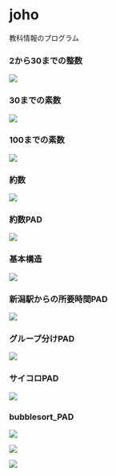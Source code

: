 # joho
教科情報のプログラム

### 2から30までの整数

![](https://github.com/KazuhiroYamada/joho/blob/main/primenumber002.png?raw=true)

### 30までの素数
![](https://github.com/KazuhiroYamada/joho/blob/main/primenumber003.png?raw=true)

### 100までの素数

![](https://github.com/KazuhiroYamada/joho/blob/main/primenumber001.png?raw=true)

### 約数

![](https://github.com/KazuhiroYamada/joho/blob/main/約数.png)


### 約数PAD

![](https://github.com/KazuhiroYamada/joho/blob/main/約数PAD.png)



### 基本構造

![](https://github.com/KazuhiroYamada/joho/blob/main/基本構造.png)


### 新潟駅からの所要時間PAD

![](https://github.com/KazuhiroYamada/joho/blob/main/新潟駅からの所要時間PAD.png)

### グループ分けPAD

![](https://github.com/KazuhiroYamada/joho/blob/main/Group_PAD4.png)

### サイコロPAD

![](https://github.com/KazuhiroYamada/joho/blob/main/sai_PAD2.png)

### bubblesort_PAD

![](https://github.com/KazuhiroYamada/joho/blob/main/bubblesort_PAD.png)

![](https://github.com/KazuhiroYamada/joho/blob/main/bubblesort2_PAD.png)

![](https://github.com/KazuhiroYamada/joho/blob/main/bubblesort3_PAD.png)
